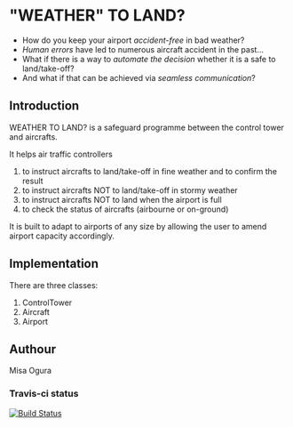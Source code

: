 # "WEATHER" TO LAND?

* How do you keep your airport _accident-free_ in bad weather?
* _Human errors_ have led to numerous aircraft accident in the past...
* What if there is a way to _automate the decision_ whether it is a safe to land/take-off?
* And what if that can be achieved via _seamless communication_?


## Introduction
WEATHER TO LAND? is a safeguard programme between the control tower and aircrafts.

It helps air traffic controllers
1. to instruct aircrafts to land/take-off in fine weather and to confirm the result
2. to instruct aircrafts NOT to land/take-off in stormy weather
3. to instruct aircrafts NOT to land when the airport is full
4. to check the status of aircrafts (airbourne or on-ground)

It is built to adapt to airports of any size by allowing the user to amend airport capacity accordingly.


## Implementation
There are three classes:
1. ControlTower
2. Aircraft
3. Airport


## Authour
Misa Ogura


### Travis-ci status
[![Build Status](https://travis-ci.org/makersacademy/airport_challenge.svg?branch=master)](https://travis-ci.org/makersacademy/airport_challenge)
